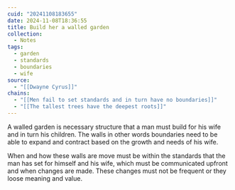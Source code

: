 ```yaml
---
cuid: "20241108183655"
date: 2024-11-08T18:36:55
title: Build her a walled garden
collection:
  - Notes
tags:
  - garden
  - standards
  - boundaries
  - wife
source:
  - "[[Dwayne Cyrus]]"
chains:
  - "[[Men fail to set standards and in turn have no boundaries]]"
  - "[[The tallest trees have the deepest roots]]"
---
```

A walled garden is necessary structure that a man must build for his wife and in turn his children. The walls in other words boundaries need to be able to expand and contract based on the growth and needs of his wife. 

When and how these walls are move must be within the standards that the man has set for himself and his wife, which must be communicated upfront and when changes are made. These changes must not be frequent or they loose meaning and value.